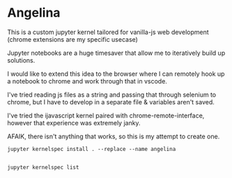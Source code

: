 # Angelina

This is a custom jupyter kernel tailored for vanilla-js web development (chrome extensions are my specific usecase)

Jupyter notebooks are a huge timesaver that allow me to iteratively build up solutions.

I would like to extend this idea to the browser where I can remotely hook up a notebook to chrome and work through that in vscode.

I've tried reading js files as a string and passing that through selenium to chrome, but I have to develop in a separate file & variables aren't saved.

I've tried the ijavascript kernel paired with chrome-remote-interface, however that experience was extremely janky.

AFAIK, there isn't anything that works, so this is my attempt to create one.

```
jupyter kernelspec install . --replace --name angelina


jupyter kernelspec list
```
